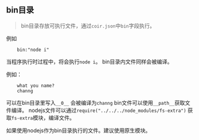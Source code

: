 ## bin目录
> bin目录存放可执行文件，通过`coir.json`中`bin`字段执行。

例如
```
    bin:"node i"
```
当程序执行时过程中，将会执行`node i`。
bin目录内文件同样会被编译。

例如：
```
    what you name?
    channg
```
可以在bin目录里写入`__0__` 会被编译为`channg`
bin文件可以使用`__path__`获取文件编译。
nodejs文件可以通过`require("../../../node_modules/fs-extra")` 获取`fs-extra`模块，编译文件。

如果使用nodejs作为bin目录执行的文件。建议使用原生模块。


